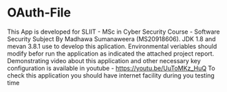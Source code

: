 # OAuth-File
This App is developed for SLIIT - MSc in Cyber Security Course - Software Security Subject By Madhawa Sumanaweera (MS20918606). 
JDK 1.8 and mevan 3.8.1 use to develop this aplication. 
Environmental veriables should modify befor run the application as indicated the attached project report.
Demonstrating video about this application and other necessary key configuration is available in youtube - https://youtu.be/UuToMKz_HuQ
To check this application you should have internet facility during you testing time
